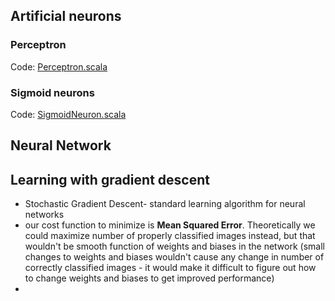 ## Artificial neurons
### Perceptron
Code: [Perceptron.scala](neural-networks-scala/src/main/scala/Perceptron.scala)
### Sigmoid neurons
Code: [SigmoidNeuron.scala](neural-networks-scala/src/main/scala/SigmoidNeuron.scala)

## Neural Network
## Learning with gradient descent
* Stochastic Gradient Descent- standard learning algorithm for neural networks
* our cost function to minimize is **Mean Squared Error**. Theoretically we could maximize number of properly classified images instead, but that wouldn't be smooth function of weights and biases in the network (small changes to weights and biases wouldn't cause any change in number of correctly classified images - it would make it difficult to figure out how to change weights and biases to get improved performance)
*
